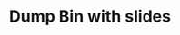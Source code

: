 ---
ee_id: '4357'
site: '1'
type: '2'
long_id: "2016-058\tDump Bin with slides"
url: 2016-058-dump-bin-with-slides
title: Dump Bin with slides
year: '2016'
medium: Palay Display Industries folding dump table, Fuck Negativity Slides (SRF-032)
commission:
add_credit:
dims: 30.75 x 47 x 24 in
pitch:
ps:
live_url:
related: "[4305] [2015-164-fuck-negativity-slides-srf-032] 2015-164 Fuck Negativity
  Slides (SRF-032)"
youtube:
imgs: dunks-slides-2016-058-full-database-ih.jpg
subheading:
year2: '2016'
download:
add_credits:
related_code:
layout: things-i-made
---